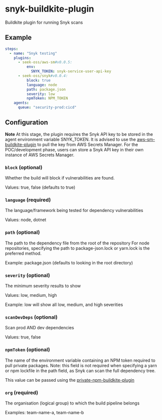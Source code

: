 # snyk-buildkite-plugin
Buildkite plugin for running Snyk scans

## Example
```yml
steps:
  - name: "Snyk testing"
    plugins:
      - seek-oss/aws-sm#v0.0.5:
          env:
            SNYK_TOKEN: snyk-service-user-api-key
      - seek-oss/snyk#v0.0.4:
          block: true
          language: node
          path: package.json
          severity: low
          npmToken: NPM_TOKEN
    agents: 
      queue: "security-prod:cicd"
```

## Configuration
**Note** At this stage, the plugin requires the Snyk API key to be stored in the agent environment variable SNYK_TOKEN. It is advised to use the [aws-sm-buildkite-plugin](https://github.com/seek-oss/aws-sm-buildkite-plugin) to pull the key from AWS Secrets Manager. For the POC/development phase, users can store a Snyk API key in their own instance of AWS Secrets Manager.

### `block` (optional)
Whether the build will block if vulnerabilities are found. 

Values: true, false (defaults to true)

### `language` (required)
The language/framework being tested for dependency vulnerabilities

Values: node, dotnet

### `path` (optional)
The path to the dependency file from the root of the repository
For node repositories, specifying the path to package-json.lock or yarn.lock is the preferred method.

Example: package.json (defaults to looking in the root directory)

### `severity` (optional)
The minimum severity results to show

Values: low, medium, high

Example: low will show all low, medium, and high severities

### `scanDevDeps` (optional)
Scan prod AND dev dependencies

Values: true, false

### `npmToken` (optional)
The name of the environment variable containing an NPM token required to pull private packages.
Note: this field is not required when specifying a yarn or npm lockfile in the path field, as Snyk can scan the full dependency tree.

This value can be passed using the [private-npm-buildkite-plugin](https://github.com/seek-oss/private-npm-buildkite-plugin)

### `org` (required)
The organisation (logical group) to which the build pipeline belongs 

Examples: team-name-a, team-name-b
